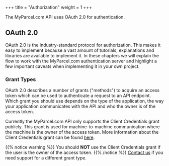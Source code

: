 +++
title = "Authorization"
weight = 1
+++

The MyParcel.com API uses OAuth 2.0 for authentication.

## OAuth 2.0
OAuth 2.0 is the industry-standard protocol for authorization. This makes it easy to implement because a vast amount of tutorials, explanations and libraries are available to implement it. In these chapters we will explain the flow to work with the MyParcel.com authentication server and highlight a few important caveats when implementing it in your own project.

### Grant Types
OAuth 2.0 describes a number of grants ("methods") to acquire an access token which can be used to authenticate a request to an API endpoint. Which grant you should use depends on the type of the application, the way your application communicates with the API and who the owner is of the access token.

Currently the MyParcel.com API only supports the Client Credentials grant publicly. This grant is used for machine-to-machine communication where the machine is the owner of the access token. More information about the Client Credentials grant can be found [here](./client-credentials-grant).

{{% notice warning %}}
You should **NOT** use the Client Credentials grant if the user is the owner of the access token.
{{% /notice %}}
[Contact us](https://www.myparcel.com/contact) if you need support for a different grant type.